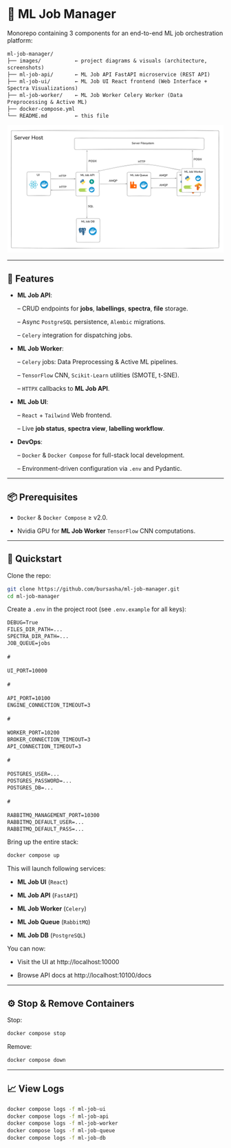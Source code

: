 # 🤖 ML Job Manager

Monorepo containing 3 components for an end-to-end ML job orchestration platform:

```
ml-job-manager/
├── images/           ← project diagrams & visuals (architecture, screenshots)
├── ml-job-api/       ← ML Job API FastAPI microservice (REST API)
├── ml-job-ui/        ← ML Job UI React frontend (Web Interface + Spectra Visualizations)
├── ml-job-worker/    ← ML Job Worker Celery Worker (Data Preprocessing & Active ML)
├── docker-compose.yml
└── README.md         ← this file
```

![ML Job Manager Architecture](./images/architecture.png)

---

## 🚀 Features

- **ML Job API**:

  – CRUD endpoints for **jobs**, **labellings**, **spectra**, **file** storage.

  – Async `PostgreSQL` persistence, `Alembic` migrations.  

  – `Celery` integration for dispatching jobs.


- **ML Job Worker**:

  – `Celery` jobs: Data Preprocessing & Active ML pipelines.

  – `TensorFlow` CNN, `Scikit-Learn` utilities (SMOTE, t-SNE).

  – `HTTPX` callbacks to **ML Job API**.


- **ML Job UI**: 

  – `React` + `Tailwind` Web frontend. 

  – Live **job status**, **spectra view**, **labelling workflow**.


- **DevOps**:

  – `Docker` & `Docker Compose` for full-stack local development.

  – Environment-driven configuration via `.env` and Pydantic.

---

## 📦 Prerequisites

- `Docker` & `Docker Compose` ≥ v2.0. 

- Nvidia GPU for **ML Job Worker** `TensorFlow` CNN computations.

---

## 🔧 Quickstart

Clone the repo:

```bash
git clone https://github.com/bursasha/ml-job-manager.git
cd ml-job-manager
```

Create a `.env` in the project root (see `.env.example` for all keys):

```dotenv
DEBUG=True
FILES_DIR_PATH=...
SPECTRA_DIR_PATH=...
JOB_QUEUE=jobs

#

UI_PORT=10000

#

API_PORT=10100
ENGINE_CONNECTION_TIMEOUT=3

#

WORKER_PORT=10200
BROKER_CONNECTION_TIMEOUT=3
API_CONNECTION_TIMEOUT=3

#

POSTGRES_USER=...
POSTGRES_PASSWORD=...
POSTGRES_DB=...

#

RABBITMQ_MANAGEMENT_PORT=10300
RABBITMQ_DEFAULT_USER=...
RABBITMQ_DEFAULT_PASS=...
```

Bring up the entire stack:

```bash
docker compose up
```

This will launch following services:

- **ML Job UI** (`React`)

- **ML Job API** (`FastAPI`)

- **ML Job Worker** (`Celery`)

- **ML Job Queue** (`RabbitMQ`)

- **ML Job DB** (`PostgreSQL`)


You can now:

- Visit the UI at http://localhost:10000

- Browse API docs at http://localhost:10100/docs

---

## ⚙️ Stop & Remove Containers

Stop:

```bash
docker compose stop
```

Remove: 

```bash
docker compose down
```

---

## 📈 View Logs

```bash
docker compose logs -f ml-job-ui
docker compose logs -f ml-job-api
docker compose logs -f ml-job-worker
docker compose logs -f ml-job-queue
docker compose logs -f ml-job-db
```
